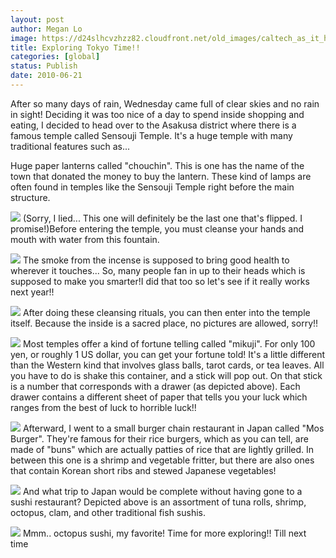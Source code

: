 ```yaml
---
layout: post
author: Megan Lo
image: https://d24slhcvzhzz82.cloudfront.net/old_images/caltech_as_it_happens/6a0105349b8251970b0134848fc0bf970c.jpg
title: Exploring Tokyo Time!!
categories: [global]
status: Publish
date: 2010-06-21
---
```


After so many days of rain, Wednesday came full of clear skies and no rain in sight! Deciding it was too nice of a day to spend inside shopping and eating, I decided to head over to the Asakusa district where there is a famous temple called Sensouji Temple. It's a huge temple with many traditional features such as...

Huge paper lanterns called "chouchin". This is one has the name of the town that donated the money to buy the lantern. These kind of lamps are often found in temples like the Sensouji Temple right before the main structure.


![](https://d24slhcvzhzz82.cloudfront.net/old_images/caltech_as_it_happens/6a0105349b8251970b0133f1685d6f970b.jpg)
(Sorry, I lied... This one will definitely be the last one that's flipped. I promise!)Before entering the temple, you must cleanse your hands and mouth with water from this fountain.


![](https://d24slhcvzhzz82.cloudfront.net/old_images/caltech_as_it_happens/6a0105349b8251970b0133f168bf5a970b.jpg)
The smoke from the incense is supposed to bring good health to wherever it touches... So, many people fan in up to their heads which is supposed to make you smarter!I did that too so let's see if it really works next year!!


![](https://d24slhcvzhzz82.cloudfront.net/old_images/caltech_as_it_happens/6a0105349b8251970b0133f1692123970b.jpg)
After doing these cleansing rituals, you can then enter into the temple itself. Because the inside is a sacred place, no pictures are allowed, sorry!!


![](https://d24slhcvzhzz82.cloudfront.net/old_images/caltech_as_it_happens/6a0105349b8251970b0134849153d5970c.jpg)
Most temples offer a kind of fortune telling called "mikuji". For only 100 yen, or roughly 1 US dollar, you can get your fortune told! It's a little different than the Western kind that involves glass balls, tarot cards, or tea leaves. All you have to do is shake this container, and a stick will pop out. On that stick is a number that corresponds with a drawer (as depicted above). Each drawer contains a different sheet of paper that tells you your luck which ranges from the best of luck to horrible luck!!


![](https://d24slhcvzhzz82.cloudfront.net/old_images/caltech_as_it_happens/6a0105349b8251970b013484916fcb970c.jpg)
Afterward, I went to a small burger chain restaurant in Japan called "Mos Burger". They're famous for their rice burgers, which as you can tell, are made of "buns" which are actually patties of rice that are lightly grilled. In between this one is a shrimp and vegetable fritter, but there are also ones that contain Korean short ribs and stewed Japanese vegetables!


![](https://d24slhcvzhzz82.cloudfront.net/old_images/caltech_as_it_happens/6a0105349b8251970b013484917316970c.jpg)
And what trip to Japan would be complete without having gone to a sushi restaurant? Depicted above is an assortment of tuna rolls, shrimp, octopus, clam, and other traditional fish sushis.


![](https://d24slhcvzhzz82.cloudfront.net/old_images/caltech_as_it_happens/6a0105349b8251970b0133f169728c970b.jpg)
Mmm.. octopus sushi, my favorite!
Time for more exploring!! Till next time
